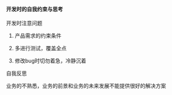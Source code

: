 #### 开发时的自我约束与思考

开发时注意问题

 1. 产品需求的约束条件
 
 2. 多进行测试，覆盖全点

 3. 修改bug时切勿着急，冷静沉着


 自我反思

 业务的不熟悉，业务的前景和业务的未来发展不能提供很好的解决方案